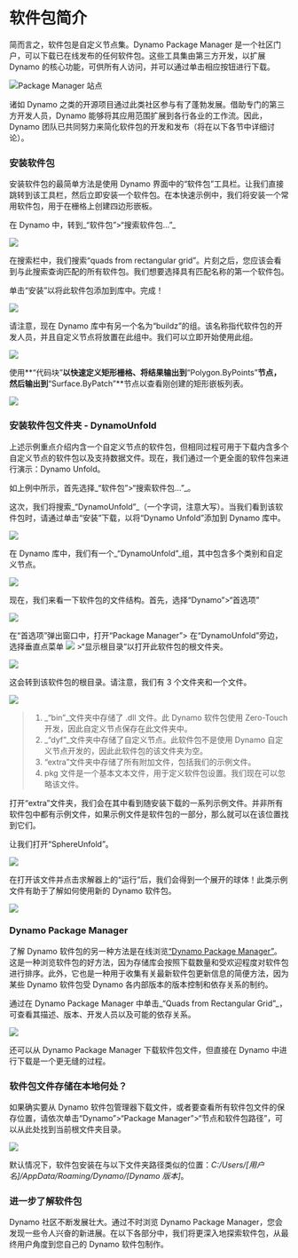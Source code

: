 # 软件包简介

简而言之，软件包是自定义节点集。Dynamo Package Manager 是一个社区门户，可以下载已在线发布的任何软件包。这些工具集由第三方开发，以扩展 Dynamo 的核心功能，可供所有人访问，并可以通过单击相应按钮进行下载。

![Package Manager 站点](../images/6-2/1/dpm.jpg)

诸如 Dynamo 之类的开源项目通过此类社区参与有了蓬勃发展。借助专门的第三方开发人员，Dynamo 能够将其应用范围扩展到各行各业的工作流。因此，Dynamo 团队已共同努力来简化软件包的开发和发布（将在以下各节中详细讨论）。

### 安装软件包

安装软件包的最简单方法是使用 Dynamo 界面中的“软件包”工具栏。让我们直接跳转到该工具栏，然后立即安装一个软件包。在本快速示例中，我们将安装一个常用软件包，用于在栅格上创建四边形嵌板。

在 Dynamo 中，转到_“软件包”>“搜索软件包...”_

![](../images/6-2/1/packageintroduction-installingapackage01.jpg)

在搜索栏中，我们搜索“quads from rectangular grid”。片刻之后，您应该会看到与此搜索查询匹配的所有软件包。我们想要选择具有匹配名称的第一个软件包。

单击“安装”以将此软件包添加到库中。完成！

![](../images/6-2/1/packageintroduction-installingapackage02.jpg)

请注意，现在 Dynamo 库中有另一个名为“buildz”的组。该名称指代软件包的开发人员，并且自定义节点将放置在此组中。我们可以立即开始使用此组。

![](../images/6-2/1/packageintroduction-installingapackage03.jpg)

使用**“代码块”**以快速定义矩形栅格、将结果输出到**“Polygon.ByPoints”**节点，然后输出到**“Surface.ByPatch”**节点以查看刚创建的矩形嵌板列表。

![](../images/6-2/1/packageintroduction-installingapackage04.jpg)

### 安装软件包文件夹 - DynamoUnfold

上述示例重点介绍内含一个自定义节点的软件包，但相同过程可用于下载内含多个自定义节点的软件包以及支持数据文件。现在，我们通过一个更全面的软件包来进行演示：Dynamo Unfold。

如上例中所示，首先选择_“软件包”>“搜索软件包...”_。

这次，我们将搜索_“DynamoUnfold”_（一个字词，注意大写）。当我们看到该软件包时，请通过单击“安装”下载，以将“Dynamo Unfold”添加到 Dynamo 库中。

![](../images/6-2/1/packageintroduction-installingpackagefolder01.jpg)

在 Dynamo 库中，我们有一个_“DynamoUnfold”_组，其中包含多个类别和自定义节点。

![](../images/6-2/1/packageintroduction-installingpackagefolder02.jpg)

现在，我们来看一下软件包的文件结构。首先，选择“Dynamo”>“首选项”

![](../images/6-2/1/packageintroduction-installingpackagefolder03.jpg)

在“首选项”弹出窗口中，打开“Package Manager”> 在“DynamoUnfold”旁边，选择垂直点菜单 ![](../images/6-2/1/packageintroduction-verticaldotsmenu.jpg) >“显示根目录”以打开此软件包的根文件夹。

![](../images/6-2/1/packageintroduction-installingpackagefolder04.jpg)

这会转到该软件包的根目录。请注意，我们有 3 个文件夹和一个文件。

![](../images/6-2/1/packageintroduction-installingpackagefolder05.jpg)

> 1. _“bin”_文件夹中存储了 .dll 文件。此 Dynamo 软件包使用 Zero-Touch 开发，因此自定义节点保存在此文件夹中。
> 2. _“dyf”_文件夹中存储了自定义节点。此软件包不是使用 Dynamo 自定义节点开发的，因此此软件包的该文件夹为空。
> 3. “extra”文件夹中存储了所有附加文件，包括我们的示例文件。
> 4. pkg 文件是一个基本文本文件，用于定义软件包设置。我们现在可以忽略该文件。

打开“extra”文件夹，我们会在其中看到随安装下载的一系列示例文件。并非所有软件包中都有示例文件，如果示例文件是软件包的一部分，那么就可以在该位置找到它们。

让我们打开“SphereUnfold”。

![](../images/6-2/1/rd2.jpg)

在打开该文件并点击求解器上的“运行”后，我们会得到一个展开的球体！此类示例文件有助于了解如何使用新的 Dynamo 软件包。

![](../images/6-2/1/packageintroduction-installingpackagefolder07.jpg)

### Dynamo Package Manager

了解 Dynamo 软件包的另一种方法是在线浏览[“Dynamo Package Manager”](http://dynamopackages.com)。这是一种浏览软件包的好方法，因为存储库会按照下载数量和受欢迎程度对软件包进行排序。此外，它也是一种用于收集有关最新软件包更新信息的简便方法，因为某些 Dynamo 软件包受 Dynamo 各内部版本的版本控制和依存关系的制约。

通过在 Dynamo Package Manager 中单击_“Quads from Rectangular Grid”_，可查看其描述、版本、开发人员以及可能的依存关系。

![](../images/6-2/1/dpm2.jpg)

还可以从 Dynamo Package Manager 下载软件包文件，但直接在 Dynamo 中进行下载是一个更无缝的过程。

### 软件包文件存储在本地何处？

如果确实要从 Dynamo 软件包管理器下载文件，或者要查看所有软件包文件的保存位置，请依次单击“Dynamo”>“Package Manager”>“节点和软件包路径”，可以从此处找到当前根文件夹目录。

![](../images/6-2/1/packageintroduction-installingpackagefolder08.jpg)

默认情况下，软件包安装在与以下文件夹路径类似的位置：_C:/Users/[用户名]/AppData/Roaming/Dynamo/[Dynamo 版本]_。

### 进一步了解软件包

Dynamo 社区不断发展壮大。通过不时浏览 Dynamo Package Manager，您会发现一些令人兴奋的新进展。在以下各部分中，我们将更深入地探索软件包，从最终用户角度到您自己的 Dynamo 软件包制作。
